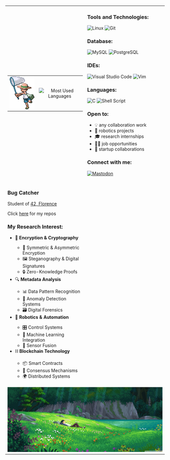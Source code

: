<table>
  <tr>
    <td width="50%" align="center">
      <table>
        <tr>
          <td align="center">
            <img src="https://github.com/buggcatcher/BOX/blob/main/bugcatcher.png?raw=true" alt="Bug Catcher Image" width="120" />
          </td>
          <td align="center">
            <img src="https://github-readme-stats.vercel.app/api/top-langs?username=buggcatcher&show_icons=true&locale=en&layout=compact&theme=default" alt="Most Used Languages" />
          </td>
        </tr>
      </table>
    </td>
    <td width="50%" align="left">
      <h3>Tools and Technologies:</h3>
      <p>
        <img src="https://img.shields.io/badge/Linux-FCC624?style=for-the-badge&logo=linux&logoColor=black" alt="Linux" />
        <img src="https://img.shields.io/badge/GIT-E44C30?style=for-the-badge&logo=git&logoColor=white" alt="Git" />
      </p>
      <h3>Database:</h3>
      <p>
        <img src="https://img.shields.io/badge/MySQL-00000F?style=for-the-badge&logo=mysql&logoColor=white" alt="MySQL" />
        <img src="https://img.shields.io/badge/PostgreSQL-316192?style=for-the-badge&logo=postgresql&logoColor=white" alt="PostgreSQL" />
      </p>
      <h3>IDEs:</h3>
      <p>
        <img src="https://img.shields.io/badge/Visual%20Studio%20Code-0078d7.svg?style=for-the-badge&logo=visual-studio-code&logoColor=white" alt="Visual Studio Code" />
        <img src="https://img.shields.io/badge/VIM-%2311AB00.svg?style=for-the-badge&logo=vim&logoColor=white" alt="Vim" />
      </p>
      <h3>Languages:</h3>
      <p>
        <img src="https://img.shields.io/badge/C-A8B9CC?style=for-the-badge&logo=c&logoColor=white" alt="C" />
        <img src="https://img.shields.io/badge/Shell_Script-121011?style=for-the-badge&logo=gnu-bash&logoColor=white" alt="Shell Script" />
      </p>
      <h3>Open to:</h3>
      <ul>
        <li>💡 any collaboration work</li>
        <li>🔧 robotics projects</li>
        <li>🎓 research internships</li>
        <li>🧑‍💼 job opportunities</li>
        <li>🚀 startup collaborations</li>
      </ul>
      <h3>Connect with me:</h3>
      <p>
        <a href="https://mastodon.uno/@scriptamanent@poliversity.it">
          <img src="https://img.shields.io/badge/mastodon-6364FF?style=for-the-badge&logo=mastodon&logoColor=white" alt="Mastodon" />
        </a>
      </p>
    </td>
  </tr>
  <tr>
    <td colspan="1" align="left" valign="top" width="50%">
      <h3>Bug Catcher</h3>
      <p>Student of <a href="https://youtu.be/7gWlz_nhPJk">42, Florence</a></p>
      <p>Click <a href="https://github.com/buggcatcher?tab=repositories">here</a> for my repos</p>
      <h3>My Research Interest:</h3>
      <ul>
        <li>🔐 <strong>Encryption & Cryptography</strong></li>
        <ul>
          <li>🔑 Symmetric & Asymmetric Encryption</li>
          <li>🖼️ Steganography & Digital Signatures</li>
          <li>🔒 Zero-Knowledge Proofs</li>
        </ul>
        <li>🔍 <strong>Metadata Analysis</strong></li>
        <ul>
          <li>📊 Data Pattern Recognition</li>
          <li>🎯 Anomaly Detection Systems</li>
          <li>🗃️ Digital Forensics</li>
        </ul>
        <li>🤖 <strong>Robotics & Automation</strong></li>
        <ul>
          <li>🎛️ Control Systems</li>
          <li>🧠 Machine Learning Integration</li>
          <li>📡 Sensor Fusion</li>
        </ul>
        <li>⛓️ <strong>Blockchain Technology</strong></li>
        <ul>
          <li>📦 Smart Contracts</li>
          <li>🔏 Consensus Mechanisms</li>
          <li>🌍 Distributed Systems</li>
        </ul>
      </ul>
    </td>
    <td colspan="1" align="center" valign="top" width="50%">
    </td>
  </tr>
  <tr>
    <td colspan="2" align="center">
      <img src="https://github.com/buggcatcher/BOX/blob/main/pixel_art-wallpaper-3440x1440.jpg?raw=true" alt="Pixel Art Wallpaper" width="100%" />
    </td>
  </tr>
</table>





<!-- 
----
[<img src="https://github-profile-trophy.vercel.app/?username=durgeshsamariya&row=2&column=3" />](https://github.com/ryo-ma/github-profile-trophy)
[<img src="https://github-readme-stats.vercel.app/api?username=durgeshsamariya&theme=algolia&count_private=true&include_all_commits=true&show_icons=true" />](https://github.com/anuraghazra/github-readme-stats)
[![GitHub Streak](https://github-readme-streak-stats.herokuapp.com/?user=durgeshsamariya&theme=dark)](https://github.com/DenverCoder1/github-readme-streak-stats)
[![Durgesh's Top Langs](https://github-readme-stats.vercel.app/api/top-langs/?username=themlphdstudent&theme=algolia&hide=Jupyter&layout=compact&show_icons=true)](https://github.com/anuraghazra/github-readme-stats)
 -->
